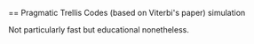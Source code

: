 == Pragmatic Trellis Codes (based on Viterbi's paper) simulation

Not particularly fast but educational nonetheless.

